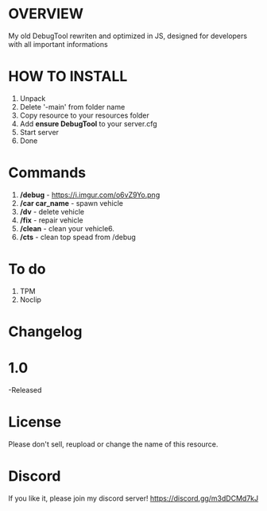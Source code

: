 # OVERVIEW
My old DebugTool rewriten and optimized in JS, designed for developers with all important informations

# HOW TO INSTALL
1. Unpack
2. Delete '-main' from folder name
3. Copy resource to your resources folder
4. Add **ensure DebugTool** to your server.cfg
5. Start server 
6. Done

# Commands
1. **/debug** - https://i.imgur.com/o6vZ9Yo.png
2. **/car car_name** - spawn vehicle
3. **/dv** - delete vehicle
4. **/fix** - repair vehicle
5. **/clean** - clean your vehicle6. 
6. **/cts** - clean top spead from /debug

# To do
1. TPM
2. Noclip

# Changelog

# 1.0
  -Released

# License
Please don't sell, reupload or change the name of this resource.

# Discord
If you like it, please join my discord server! https://discord.gg/m3dDCMd7kJ
